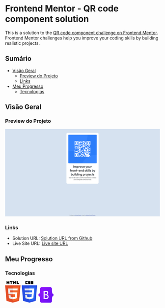 # Frontend Mentor - QR code component solution

This is a solution to the [QR code component challenge on Frontend Mentor](https://www.frontendmentor.io/challenges/qr-code-component-iux_sIO_H). Frontend Mentor challenges help you improve your coding skills by building realistic projects. 

## Sumário

- [Visão Geral](#visão-geral)
  - [Preview do Projeto](#preview-do-projeto)
  - [Links](#links)
- [Meu Progresso](#meu-progresso)
  - [Tecnologias](#tecnologias)

## Visão Geral

### Preview do Projeto

![Screenshot of the project](./readme/screenshot.png)

### Links

- Solution URL: [Solution URL from Github](https://github.com/gustavo-martins-pereira/QR_Code_with_Bootstrap)
- Live Site URL: [Live site URL](https://gustavo-martins-pereira.github.io/QR_Code_with_Bootstrap/)

## Meu Progresso

### Tecnologias

<div>
    <img width="50" src="./readme/html-5.svg" alt="HTML5 Logo" title="HTML Logo"/>
    <img width="50" src="./readme/css-3.svg" alt="CSS Logo" title="CSS Logo"/>
    <img width="50" height="50" src="./readme/bootstrap.svg" alt="Boostrap Logo" title="Bootstrap Logo"/>
</div>
